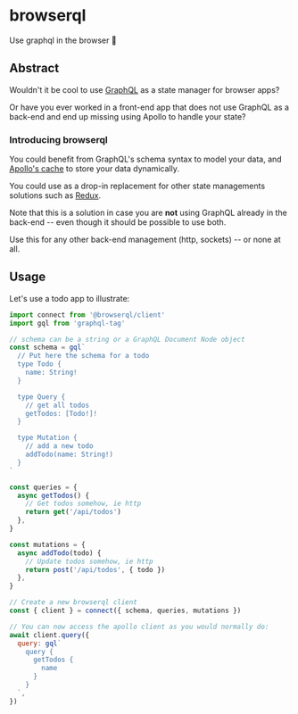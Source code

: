 # browserql

Use graphql in the browser 🚀

## Abstract

Wouldn't it be cool to use [GraphQL](https://graphql.org/) as a state manager for browser apps?

Or have you ever worked in a front-end app that does not use GraphQL as a back-end and end up missing using Apollo to handle your state?

### Introducing browserql

You could benefit from GraphQL's schema syntax to model your data, and [Apollo's cache](https://www.apollographql.com/docs/react/caching/cache-interaction/) to store your data dynamically.

You could use as a drop-in replacement for other state managements solutions such as [Redux](https://redux.js.org/).

Note that this is a solution in case you are **not** using GraphQL already in the back-end -- even though it should be possible to use both.

Use this for any other back-end management (http, sockets) -- or none at all.

## Usage

Let's use a todo app to illustrate:

```js
import connect from '@browserql/client'
import gql from 'graphql-tag'

// schema can be a string or a GraphQL Document Node object
const schema = gql`
  // Put here the schema for a todo
  type Todo {
    name: String!
  }

  type Query {
    // get all todos
    getTodos: [Todo!]!
  }

  type Mutation {
    // add a new todo
    addTodo(name: String!)
  }
`

const queries = {
  async getTodos() {
    // Get todos somehow, ie http
    return get('/api/todos')
  },
}

const mutations = {
  async addTodo(todo) {
    // Update todos somehow, ie http
    return post('/api/todos', { todo })
  },
}

// Create a new browserql client
const { client } = connect({ schema, queries, mutations })

// You can now access the apollo client as you would normally do:
await client.query({
  query: gql`
    query {
      getTodos {
        name
      }
    }
  `,
})
```
